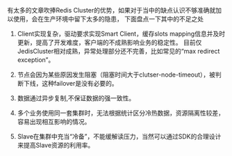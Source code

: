 有太多的文章吹捧Redis Cluster的优势，如果对于当中的缺点认识不够准确就加以使用，会在生产环境中留下太多的隐患，
下面盘点一下其中的不足之处
1. Client实现复杂，驱动要求实现Smart Client，缓存slots mapping信息并及时更新，提高了开发难度，客户端的不成熟影响业务的稳定性。
  目前仅JedisCluster相对成熟，异常处理部分还不完善，比如常见的“max redirect exception”。

2. 节点会因为某些原因发生阻塞（阻塞时间大于clutser-node-timeout），被判断下线，这种failover是没有必要的。

3. 数据通过异步复制,不保证数据的强一致性。

4. 多个业务使用同一套集群时，无法根据统计区分冷热数据，资源隔离性较差，容易出现相互影响的情况。

5. Slave在集群中充当“冷备”，不能缓解读压力，当然可以通过SDK的合理设计来提高Slave资源的利用率。
